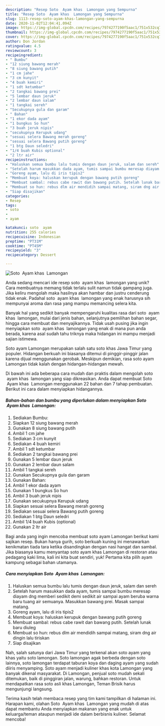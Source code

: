 ```yaml
---
description: "Resep Soto  Ayam khas  Lamongan yang Sempurna"
title: "Resep Soto  Ayam khas  Lamongan yang Sempurna"
slug: 1113-resep-soto-ayam-khas-lamongan-yang-sempurna
date: 2020-11-02T12:04:41.094Z
image: https://img-global.cpcdn.com/recipes/7974277190f5aac1/751x532cq70/soto-ayam-khas-lamongan-foto-resep-utama.jpg
thumbnail: https://img-global.cpcdn.com/recipes/7974277190f5aac1/751x532cq70/soto-ayam-khas-lamongan-foto-resep-utama.jpg
cover: https://img-global.cpcdn.com/recipes/7974277190f5aac1/751x532cq70/soto-ayam-khas-lamongan-foto-resep-utama.jpg
author: Don Jordan
ratingvalue: 4.5
reviewcount: 3
recipeingredient:
- " Bumbu"
- "12 siung bawang merah"
- "8 siung bawang putih"
- "1 cm jahe"
- "3 cm kunyit"
- "4 buah kemiri"
- "1 sdt ketumbar"
- "2 tangkai bawang prei"
- "5 lembar daun jeruk"
- "2 lembar daun salam"
- "1 tangkai sereh"
- "Secukupnya gula dan garam"
- " Bahan"
- "1 ekor dada ayam"
- "1 bungkus So hun"
- "3 buah jeruk nipis"
- "secukupnya Kerupuk udang"
- "sesuai selera Bawang merah goreng"
- "sesuai selera Bawang putih goreng"
- "1 btg Daun seledri"
- "1/4 buah Kubis optional"
- "2 ltr air"
recipeinstructions:
- "Haluskan semua bumbu lalu tumis dengan daun jeruk, salam dan sereh"
- "Setelah harum masukkan dada ayam, tumis sampai bumbu meresap diayam dng memberi sedikit demi sedikit air sampai ayam beruba warna baru tuang air semuanya. Masukkan bawang prei. Masak sampai matang."
- "Goreng ayam, lalu di iris tipis2"
- "Membuat koya: haluskan kerupuk dengan bawang putih goreng"
- "Membuat sambal: rebus cabe rawit dan bawang putih. Setelah lunak baru diuleg"
- "Membuat so hun: rebus dlm air mendidih sampai matang, siram dng air dingin lalu tiriskan"
- "Siap disajikan"
categories:
- Resep
tags:
- soto
- 
- ayam

katakunci: soto  ayam 
nutrition: 255 calories
recipecuisine: Indonesian
preptime: "PT31M"
cooktime: "PT45M"
recipeyield: "3"
recipecategory: Dessert

---
```



![Soto  Ayam khas  Lamongan](https://img-global.cpcdn.com/recipes/7974277190f5aac1/751x532cq70/soto-ayam-khas-lamongan-foto-resep-utama.jpg)

Anda sedang mencari ide resep soto  ayam khas  lamongan yang unik? Cara membuatnya memang tidak terlalu sulit namun tidak gampang juga. Jika keliru mengolah maka hasilnya akan hambar dan justru cenderung tidak enak. Padahal soto  ayam khas  lamongan yang enak harusnya sih mempunyai aroma dan rasa yang mampu memancing selera kita.

Banyak hal yang sedikit banyak mempengaruhi kualitas rasa dari soto  ayam khas  lamongan, mulai dari jenis bahan, selanjutnya pemilihan bahan segar, hingga cara membuat dan menyajikannya. Tidak usah pusing jika ingin menyiapkan soto  ayam khas  lamongan yang enak di mana pun anda berada, karena asal sudah tahu triknya maka hidangan ini mampu menjadi sajian istimewa.

Soto ayam Lamongan merupakan salah satu soto khas Jawa Timur yang populer. Hidangan berkuah ini biasanya ditemui di pinggir-pinggir jalan karena dijual menggunakan gerobak. Meskipun demikian, rasa soto ayam Lamongan tidak kalah dengan hidangan-hidangan mewah.


Di bawah ini ada beberapa cara mudah dan praktis dalam mengolah soto  ayam khas  lamongan yang siap dikreasikan. Anda dapat membuat Soto  Ayam khas  Lamongan menggunakan 22 bahan dan 7 tahap pembuatan. Berikut ini cara dalam menyiapkan hidangannya.

<!--inarticleads1-->

##### Bahan-bahan dan bumbu yang diperlukan dalam menyiapkan Soto  Ayam khas  Lamongan:

1. Sediakan  Bumbu:
1. Siapkan 12 siung bawang merah
1. Gunakan 8 siung bawang putih
1. Ambil 1 cm jahe
1. Sediakan 3 cm kunyit
1. Sediakan 4 buah kemiri
1. Ambil 1 sdt ketumbar
1. Sediakan 2 tangkai bawang prei
1. Gunakan 5 lembar daun jeruk
1. Gunakan 2 lembar daun salam
1. Ambil 1 tangkai sereh
1. Gunakan Secukupnya gula dan garam
1. Gunakan  Bahan:
1. Ambil 1 ekor dada ayam
1. Gunakan 1 bungkus So hun
1. Ambil 3 buah jeruk nipis
1. Gunakan secukupnya Kerupuk udang
1. Siapkan sesuai selera Bawang merah goreng
1. Sediakan sesuai selera Bawang putih goreng
1. Sediakan 1 btg Daun seledri
1. Ambil 1/4 buah Kubis (optional)
1. Gunakan 2 ltr air


Bagi anda yang ingin mencoba membuat soto ayam Lamongan berikut kami sajikan resep. Bukan hanya gurih, soto berkuah kuning ini menawarkan kenikmatan tiada tara ketika disandingkan dengan nasi hangat dan sambal. Jika biasanya kamu menyantap soto ayam khas Lamongan di restoran atau pedagang kaki lima, kali ini kita buat sendiri, yuk! Pertama kita pilih ayam kampung sebagai bahan utamanya. 

<!--inarticleads2-->

##### Cara menyiapkan Soto  Ayam khas  Lamongan:

1. Haluskan semua bumbu lalu tumis dengan daun jeruk, salam dan sereh
1. Setelah harum masukkan dada ayam, tumis sampai bumbu meresap diayam dng memberi sedikit demi sedikit air sampai ayam beruba warna baru tuang air semuanya. Masukkan bawang prei. Masak sampai matang.
1. Goreng ayam, lalu di iris tipis2
1. Membuat koya: haluskan kerupuk dengan bawang putih goreng
1. Membuat sambal: rebus cabe rawit dan bawang putih. Setelah lunak baru diuleg
1. Membuat so hun: rebus dlm air mendidih sampai matang, siram dng air dingin lalu tiriskan
1. Siap disajikan


Nah, salah satunya dari Jawa Timur yang terkenal akan soto ayam yang khas yaitu soto lamongan. Soto lamongan agak berbeda dengan soto lainnya, soto lamongan terdapat taburan koya dan daging ayam yang sudah diiris menyamping. Soto ayam menjadi kuliner khas kota Lamongan yang banyak dikenal masyarakat. Di Lamongan, penjual soto mudah sekali ditemukan, baik di pinggiran jalan, warung, bahkan restoran. Untuk mendapatkan rasa soto asli khas Lamongan, Teman Brisik harus mengunjungi langsung. 

Terima kasih telah membaca resep yang tim kami tampilkan di halaman ini. Harapan kami, olahan Soto  Ayam khas  Lamongan yang mudah di atas dapat membantu Anda menyiapkan makanan yang enak untuk keluarga/teman ataupun menjadi ide dalam berbisnis kuliner. Selamat mencoba!
